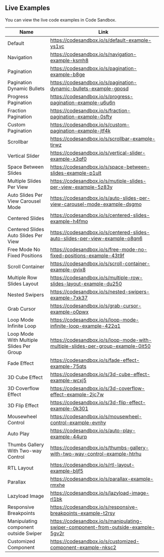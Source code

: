 ## Live Examples

You can view the live code examples in Code Sandbox.

| Name                                       | Link                                                                                 |
| -------------------------------------------| ------------------------------------------------------------------------------------ |
| Default                                    | https://codesandbox.io/s/default-example-ys1vc                                       |
| Navigation                                 | https://codesandbox.io/s/navigation-example-ksmh8                                    |
| Pagination                                 | https://codesandbox.io/s/pagination-example-b8ge                                     |
| Pagination Dynamic Bullets                 | https://codesandbox.io/s/pagination-dynamic-bullets-example-gposd                    |
| Progress Pagination                        | https://codesandbox.io/s/progress-pagination-example-u6u6n                           |
| Fraction Pagination                        | https://codesandbox.io/s/fraction-pagination-example-0sfty                           |
| Custom Pagination                          | https://codesandbox.io/s/custom-pagination-example-jtf4k                             |
| Scrollbar                                  | https://codesandbox.io/s/scrollbar-example-tirwz                                     |
| Vertical Slider                            | https://codesandbox.io/s/vertical-slider-example-x3qf0                               |
| Space Between Slides                       | https://codesandbox.io/s/space-between-slides-example-p1ult                          |
| Multiple Slides Per View                   | https://codesandbox.io/s/mutiple-slides-per-view-example-5z83y                       |
| Auto Slides Per View Carousel Mode         | https://codesandbox.io/s/auto-slides-per-view-carousel-mode-example-dsgmo            |
| Centered Slides                            | https://codesandbox.io/s/centered-slides-example-h4fmo                               |
| Centered Slides Auto Slides Per View       | https://codesandbox.io/s/centered-slides-auto-slides-per-view-example-o8qn6          |
| Free Mode No Fixed Positions               | https://codesandbox.io/s/free-mode-no-fixed-positions-example-43t9f                  |
| Scroll Container                           | https://codesandbox.io/s/scroll-container-example-gvix8                              |
| Multiple Row Slides Layout                 | https://codesandbox.io/s/multiple-row-slides-layout-example-du250                    |
| Nested Swipers                             | https://codesandbox.io/s/nested-swipers-example-7xk37                                |
| Grab Cursor                                | https://codesandbox.io/s/grab-cursor-example-o0pwx                                   |
| Loop Mode Infinite Loop                    | https://codesandbox.io/s/loop-mode-infinite-loop-example-422q1                       |
| Loop Mode With Multiple Slides Per Group   | https://codesandbox.io/s/loop-mode-with-multiple-slides-per-group-example-0it50      |
| Fade Effect                                | https://codesandbox.io/s/fade-effect-example-75qts                                   |
| 3D Cube Effect                             | https://codesandbox.io/s/3d-cube-effect-example-wcxj5                                |
| 3D Coverflow Effect                        | https://codesandbox.io/s/3d-coverflow-effect-example-2jc7w                           |
| 3D Flip Effect                             | https://codesandbox.io/s/3d-flip-effect-example-0k301                                |
| Mousewheel Control                         | https://codesandbox.io/s/mousewheel-control-example-evnhy                            |
| Auto Play                                  | https://codesandbox.io/s/auto-play-example-44urp                                     |
| Thumbs Gallery With Two-way Control        | https://codesandbox.io/s/thumbs-gallery-with-two-way-control-example-htrhu           |
| RTL Layout                                 | https://codesandbox.io/s/rtl-layout-example-bljf5                                    |
| Parallax                                   | https://codesandbox.io/s/parallax-example-rmxhe                                      |
| Lazyload Image                             | https://codesandbox.io/s/lazyload-image-rl1bk                                        |
| Responsive Breakpoints                     | https://codesandbox.io/s/responsive-breakpoints-example-t2rsy                        |
| Manipulating component outside Swiper      | https://codesandbox.io/s/manipulating-swiper-component-from-outside-example-5gv2r    |
| Customized Component                       | https://codesandbox.io/s/customized-component-example-nksc2                          |